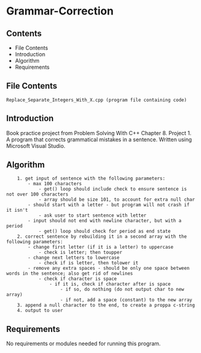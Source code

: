 # Grammar-Correction

Contents
---------------------
* File Contents
* Introduction
* Algorithm
* Requirements

## File Contents
	
	Replace_Separate_Integers_With_X.cpp (program file containing code)

## Introduction
Book practice project from Problem Solving With C++ Chapter 8. Project 1.
A program that corrects grammatical mistakes in a sentence. 
Written using Microsoft Visual Studio. 

## Algorithm

		1. get input of sentence with the following parameters:
			- max 100 characters
				- get() loop should include check to ensure sentence is not over 100 characters
				- array should be size 101, to account for extra null char
			- should start with a letter - but program will not crash if it isn't
				- ask user to start sentence with letter
			- input should not end with newline character, but with a period
				- get() loop should check for period as end state
		2. correct sentence by rebuilding it in a second array with the following parameters:
			- change first letter (if it is a letter) to uppercase
				- check is letter; then toupper
			- change next letters to lowercase
				- check if is letter, then tolower it
			- remove any extra spaces - should be only one space between words in the sentence; also get rid of newlines
				- check if character is space
					- if it is, check if character after is space 
						- if so, do nothing (do not output char to new array)
						- if not, add a space (constant) to the new array
		3. append a null character to the end, to create a proppa c-string
		4. output to user

## Requirements
No requirements or modules needed for running this program. 
